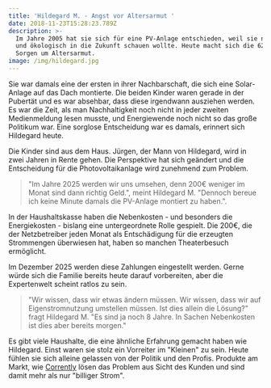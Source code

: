 ```yaml
---
title: 'Hildegard M. - Angst vor Altersarmut '
date: 2018-11-23T15:28:23.789Z
description: >-
  Im Jahre 2005 hat sie sich für eine PV-Anlage entschieden, weil sie nachhaltig
  und ökologisch in die Zukunft schauen wollte. Heute macht sich die 62-Jährige
  Sorgen um Altersarmut. 
image: /img/hildegard.jpg
---
```

Sie war damals eine der ersten  in ihrer Nachbarschaft, die sich eine Solar-Anlage auf das Dach montierte. Die beiden Kinder waren gerade in der Pubertät und es war absehbar, dass diese irgendwann ausziehen werden. Es war die Zeit, als man Nachhaltigkeit noch nicht in jeder zweiten Medienmeldung lesen musste, und Energiewende noch nicht so das große Politikum war. Eine sorglose Entscheidung war es damals, erinnert sich Hildegard heute.

Die Kinder sind aus dem Haus. Jürgen, der Mann von Hildegard, wird in zwei Jahren in Rente gehen. Die Perspektive hat sich geändert und die Entscheidung für die Photovoltaikanlage wird zunehmend zum Problem.

> "Im Jahre 2025 werden wir uns umsehen, denn 200€ weniger im Monat sind dann richtig Geld.", meint Hildegard M. "Dennoch bereue ich keine Minute damals die PV-Anlage montiert zu haben.".

In der Haushaltskasse haben die Nebenkosten - und besonders die Energiekosten - bislang eine untergeordnete Rolle gespielt. Die 200€, die der Netzbetreiber jeden Monat als Entschädigung für die erzeugten Strommengen überwiesen hat, haben so manchen Theaterbesuch ermöglicht. 

Im Dezember 2025 werden diese Zahlungen eingestellt werden. Gerne würde sich die Familie bereits heute darauf vorbereiten, aber die Expertenwelt scheint ratlos zu sein. 

> "Wir wissen, dass wir etwas ändern müssen. Wir wissen, dass wir auf Eigenstromnutzung umstellen müssen. Ist dies allein die Lösung?" fragt Hildegard M. "Es sind ja noch 8 Jahre. In Sachen Nebenkosten ist dies aber bereits morgen."

Es gibt viele Haushalte, die eine ähnliche Erfahrung gemacht haben wie Hildegard. Einst waren sie stolz ein Vorreiter im "Kleinen" zu sein. Heute fühlen sie sich alleine gelassen von der Politik und den Profis. Produkte am Markt, wie [Corrently](https://corrently.de/) lösen das Problem aus Sicht des Kunden und sind damit mehr als nur "billiger Strom".
